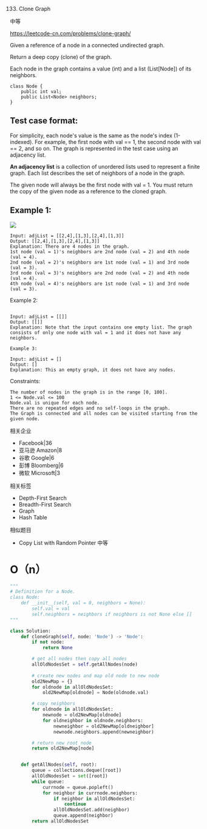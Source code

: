 133. Clone Graph

中等

https://leetcode-cn.com/problems/clone-graph/


Given a reference of a node in a connected undirected graph.

Return a deep copy (clone) of the graph.

Each node in the graph contains a value (int) and a list (List[Node]) of its neighbors.
```
class Node {
    public int val;
    public List<Node> neighbors;
}
```
 

## Test case format:

For simplicity, each node's value is the same as the node's index (1-indexed). For example, the first node with val == 1, the second node with val == 2, and so on. The graph is represented in the test case using an adjacency list.

**An adjacency list** is a collection of unordered lists used to represent a finite graph. Each list describes the set of neighbors of a node in the graph.

The given node will always be the first node with val = 1. You must return the copy of the given node as a reference to the cloned graph.

 

## Example 1:
![](https://assets.leetcode.com/uploads/2019/11/04/133_clone_graph_question.png)

```
Input: adjList = [[2,4],[1,3],[2,4],[1,3]]
Output: [[2,4],[1,3],[2,4],[1,3]]
Explanation: There are 4 nodes in the graph.
1st node (val = 1)'s neighbors are 2nd node (val = 2) and 4th node (val = 4).
2nd node (val = 2)'s neighbors are 1st node (val = 1) and 3rd node (val = 3).
3rd node (val = 3)'s neighbors are 2nd node (val = 2) and 4th node (val = 4).
4th node (val = 4)'s neighbors are 1st node (val = 1) and 3rd node (val = 3).
```

Example 2:
```

Input: adjList = [[]]
Output: [[]]
Explanation: Note that the input contains one empty list. The graph consists of only one node with val = 1 and it does not have any neighbors.

Example 3:

Input: adjList = []
Output: []
Explanation: This an empty graph, it does not have any nodes.
``` 

Constraints:
```
The number of nodes in the graph is in the range [0, 100].
1 <= Node.val <= 100
Node.val is unique for each node.
There are no repeated edges and no self-loops in the graph.
The Graph is connected and all nodes can be visited starting from the given node.
```

相关企业

- Facebook|36
- 亚马逊 Amazon|8
- 谷歌 Google|6
- 彭博 Bloomberg|6
- 微软 Microsoft|3


相关标签
- Depth-First Search
- Breadth-First Search
- Graph
- Hash Table

相似题目
- Copy List with Random Pointer
中等

# O（n）

```py
"""
# Definition for a Node.
class Node:
    def __init__(self, val = 0, neighbors = None):
        self.val = val
        self.neighbors = neighbors if neighbors is not None else []
"""

class Solution:
    def cloneGraph(self, node: 'Node') -> 'Node':
        if not node:
            return None

        # get all nodes then copy all nodes
        allOldNodesSet = self.getAllNodes(node)
       
        # create new nodes and map old node to new node
        old2NewMap = {}
        for oldnode in allOldNodesSet:
            old2NewMap[oldnode] = Node(oldnode.val)

        # copy neighbors
        for oldnode in allOldNodesSet:
            newnode = old2NewMap[oldnode]
            for oldneighbor in oldnode.neighbors:
                newneighbor = old2NewMap[oldneighbor]
                newnode.neighbors.append(newneighbor)

        # return new root node
        return old2NewMap[node]


    def getAllNodes(self, root):
        queue = collections.deque([root])
        allOldNodesSet = set([root])
        while queue:
            currnode = queue.popleft()
            for neighbor in currnode.neighbors:
                if neighbor in allOldNodesSet:
                    continue
                allOldNodesSet.add(neighbor)
                queue.append(neighbor)
        return allOldNodesSet
```        